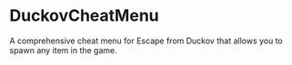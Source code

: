 # DuckovCheatMenu
A comprehensive cheat menu for Escape from Duckov that allows you to spawn any item in the game.
